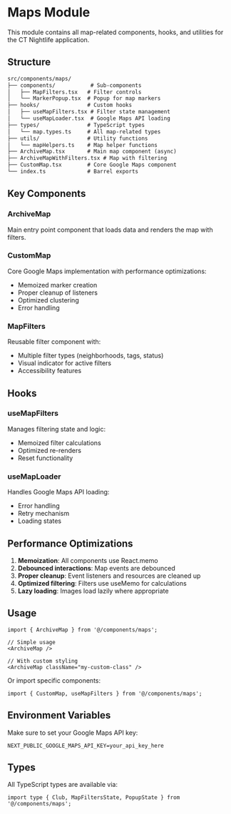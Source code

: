 # Maps Module

This module contains all map-related components, hooks, and utilities for the CT Nightlife application.

## Structure

``` md
src/components/maps/
├── components/           # Sub-components
│   ├── MapFilters.tsx   # Filter controls
│   └── MarkerPopup.tsx  # Popup for map markers
├── hooks/               # Custom hooks
│   ├── useMapFilters.tsx # Filter state management
│   └── useMapLoader.tsx  # Google Maps API loading
├── types/               # TypeScript types
│   └── map.types.ts     # All map-related types
├── utils/               # Utility functions
│   └── mapHelpers.ts    # Map helper functions
├── ArchiveMap.tsx       # Main map component (async)
├── ArchiveMapWithFilters.tsx # Map with filtering
├── CustomMap.tsx        # Core Google Maps component
└── index.ts             # Barrel exports
```

## Key Components

### ArchiveMap

Main entry point component that loads data and renders the map with filters.

### CustomMap

Core Google Maps implementation with performance optimizations:

- Memoized marker creation
- Proper cleanup of listeners
- Optimized clustering
- Error handling

### MapFilters

Reusable filter component with:

- Multiple filter types (neighborhoods, tags, status)
- Visual indicator for active filters
- Accessibility features

## Hooks

### useMapFilters

Manages filtering state and logic:

- Memoized filter calculations
- Optimized re-renders
- Reset functionality

### useMapLoader

Handles Google Maps API loading:

- Error handling
- Retry mechanism
- Loading states

## Performance Optimizations

1. **Memoization**: All components use React.memo
2. **Debounced interactions**: Map events are debounced
3. **Proper cleanup**: Event listeners and resources are cleaned up
4. **Optimized filtering**: Filters use useMemo for calculations
5. **Lazy loading**: Images load lazily where appropriate

## Usage

```tsx
import { ArchiveMap } from '@/components/maps';

// Simple usage
<ArchiveMap />

// With custom styling
<ArchiveMap className="my-custom-class" />
```

Or import specific components:

```tsx
import { CustomMap, useMapFilters } from '@/components/maps';
```

## Environment Variables

Make sure to set your Google Maps API key:

```env
NEXT_PUBLIC_GOOGLE_MAPS_API_KEY=your_api_key_here
```

## Types

All TypeScript types are available via:

```tsx
import type { Club, MapFiltersState, PopupState } from '@/components/maps';
```
